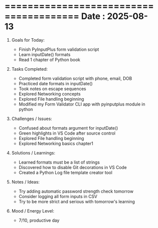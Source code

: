 =======================================
Date       : 2025-08-13
=======================================

1. Goals for Today:
   - Finish PyInputPlus form validation script
   - Learn inputDate() formats
   - Read 1 chapter of Python book

2. Tasks Completed:
   - Completed form validation script with phone, email, DOB
   - Practiced date formats in inputDate()
   - Took notes on escape sequences
   - Explored Networking concepts
   - Explored File handling beginning
   - Modified my Form Validator CLI app with pyinputplus module in python
  

3. Challenges / Issues:
   - Confused about formats argument for inputDate()
   - Green highlights in VS Code after source control
   - Explored File handling beginning
   - Explored Networking basics chapter1

4. Solutions / Learnings:
   - Learned formats must be a list of strings
   - Discovered how to disable Git decorations in VS Code
   - Created a Python Log file template creator tool 

5. Notes / Ideas:
   - Try adding automatic password strength check tomorrow
   - Consider logging all form inputs in CSV
   - Try to be more strict and serious with tomorrow's learning

6. Mood / Energy Level:
   - 7/10, productive day
